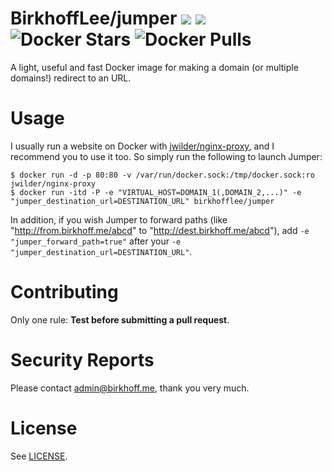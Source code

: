 # BirkhoffLee/jumper [![](https://img.shields.io/badge/Docker%20Hub-BirkhoffLee%2Fjumper-blue.svg)](https://hub.docker.com/r/birkhofflee/jumper/) [![](https://images.microbadger.com/badges/image/birkhofflee/jumper.svg)](https://microbadger.com/images/birkhofflee/jumper) ![Docker Stars](https://img.shields.io/docker/stars/birkhofflee/jumper.svg) ![Docker Pulls](https://img.shields.io/docker/pulls/birkhofflee/jumper.svg)
A light, useful and fast Docker image for making a domain (or multiple domains!) redirect to an URL.

# Usage
I usually run a website on Docker with [jwilder/nginx-proxy](https://github.com/jwilder/nginx-proxy), and I recommend you to use it too. So simply run the following to launch Jumper:
```
$ docker run -d -p 80:80 -v /var/run/docker.sock:/tmp/docker.sock:ro jwilder/nginx-proxy
$ docker run -itd -P -e "VIRTUAL_HOST=DOMAIN_1(,DOMAIN_2,...)" -e "jumper_destination_url=DESTINATION_URL" birkhofflee/jumper
```

In addition, if you wish Jumper to forward paths (like "http://from.birkhoff.me/abcd" to "http://dest.birkhoff.me/abcd"), add `-e "jumper_forward_path=true"` after your `-e "jumper_destination_url=DESTINATION_URL"`.

# Contributing
Only one rule: **Test before submitting a pull request**.

# Security Reports
Please contact [admin@birkhoff.me](mailto:admin@birkhoff.me), thank you very much.

# License
See [LICENSE](LICENSE).
